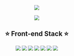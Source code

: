 <!-- 방문자 수 -->
<div align="center">
  <a href="https://hits.seeyoufarm.com"><img src="https://hits.seeyoufarm.com/api/count/incr/badge.svg?url=https%3A%2F%2Fgithub.com%2FJaeHye0k&count_bg=%23E16F28&title_bg=%23FDAD01&icon=angellist.svg&icon_color=%23FFFFFF&title=visitors&edge_flat=false"/></a>
</div>
<br>
<!-- 타이틀 -->
<div align="center">
  <img src="https://capsule-render.vercel.app/api?type=waving&color=timeGradient&height=300&section=header&text=JaeHye0k&fontSize=70&animation=fadeIn" />
</div>

<!-- 기술 스택 -->
<h2 align="center">⭐ Front-end Stack ⭐</h2>
<div align="center">
  <img src="https://img.shields.io/badge/JavaScript-F7DF1E.svg?style=for-the-badge&logo=JavaScript&logoColor=white"/>
  <img src="https://img.shields.io/badge/HTML5-E34F26?style=for-the-badge&logo=html5&logoColor=white"/>
  <img src="https://img.shields.io/badge/CSS3-1572B6?style=for-the-badge&logo=css3&logoColor=white"/>
  <img src="https://img.shields.io/badge/React-20232A?style=for-the-badge&logo=react&logoColor=61DAFB"/>
  <img src="https://img.shields.io/badge/Redux-593D88?style=for-the-badge&logo=redux&logoColor=white"/>
  <img src="https://img.shields.io/badge/Jest-323330?style=for-the-badge&logo=Jest&logoColor=white"/>
  <img src="https://img.shields.io/badge/React Query-FF4154.svg?style=for-the-badge&logo=React Query&logoColor=white"/>
</div>
